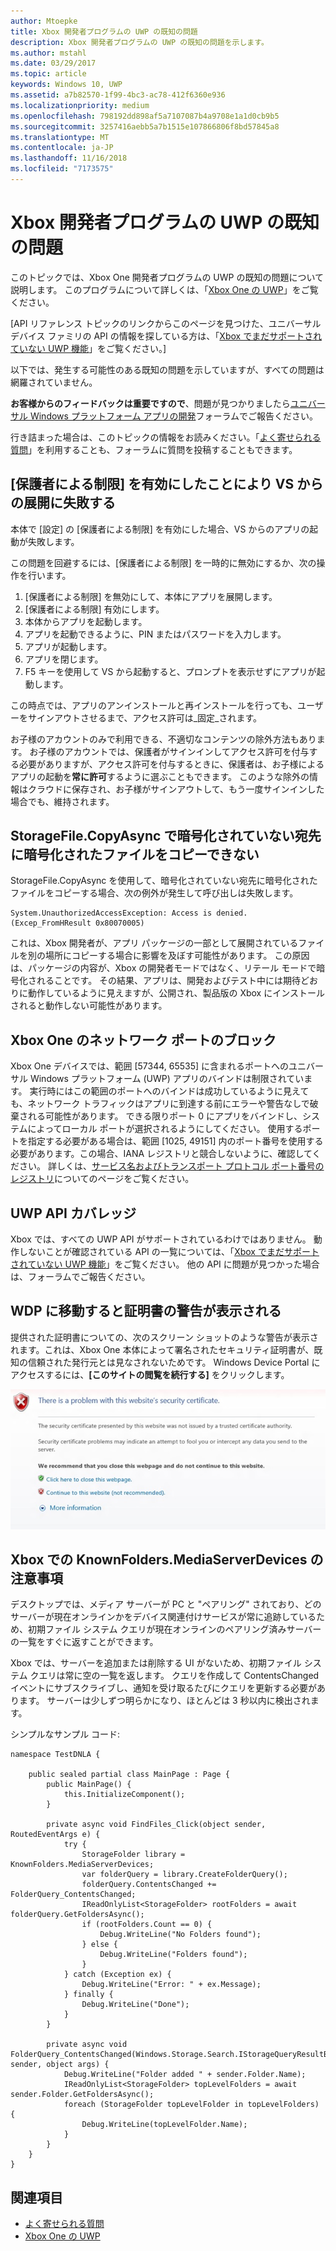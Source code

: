 ```yaml
---
author: Mtoepke
title: Xbox 開発者プログラムの UWP の既知の問題
description: Xbox 開発者プログラムの UWP の既知の問題を示します。
ms.author: mstahl
ms.date: 03/29/2017
ms.topic: article
keywords: Windows 10, UWP
ms.assetid: a7b82570-1f99-4bc3-ac78-412f6360e936
ms.localizationpriority: medium
ms.openlocfilehash: 798192dd898af5a7107087b4a9708e1a1d0cb9b5
ms.sourcegitcommit: 3257416aebb5a7b1515e107866806f8bd57845a8
ms.translationtype: MT
ms.contentlocale: ja-JP
ms.lasthandoff: 11/16/2018
ms.locfileid: "7173575"
---
```

# <a name="known-issues-with-uwp-on-xbox-developer-program"></a>Xbox 開発者プログラムの UWP の既知の問題

このトピックでは、Xbox One 開発者プログラムの UWP の既知の問題について説明します。 このプログラムについて詳しくは、「[Xbox One の UWP](index.md)」をご覧ください。 

\[API リファレンス トピックのリンクからこのページを見つけた、ユニバーサル デバイス ファミリの API の情報を探している方は、「[Xbox でまだサポートされていない UWP 機能](http://go.microsoft.com/fwlink/?LinkID=760755)」をご覧ください。\]

以下では、発生する可能性のある既知の問題を示していますが、すべての問題は網羅されていません。 

**お客様からのフィードバックは重要ですので**、問題が見つかりましたら[ユニバーサル Windows プラットフォーム アプリの開発](https://social.msdn.microsoft.com/forums/windowsapps/home?forum=wpdevelop)フォーラムでご報告ください。 

行き詰まった場合は、このトピックの情報をお読みください。「[よく寄せられる質問](frequently-asked-questions.md)」を利用することも、フォーラムに質問を投稿することもできます。

 
## <a name="deploying-from-vs-fails-with-parental-controls-turned-on"></a>[保護者による制限] を有効にしたことにより VS からの展開に失敗する

本体で [設定] の [保護者による制限] を有効にした場合、VS からのアプリの起動が失敗します。

この問題を回避するには、[保護者による制限] を一時的に無効にするか、次の操作を行います。
1. [保護者による制限] を無効にして、本体にアプリを展開します。
2. [保護者による制限] 有効にします。
3. 本体からアプリを起動します。
4. アプリを起動できるように、PIN またはパスワードを入力します。
5. アプリが起動します。
6. アプリを閉じます。
7. F5 キーを使用して VS から起動すると、プロンプトを表示せずにアプリが起動します。

この時点では、アプリのアンインストールと再インストールを行っても、ユーザーをサインアウトさせるまで、アクセス許可は_固定_されます。
 
お子様のアカウントのみで利用できる、不適切なコンテンツの除外方法もあります。 お子様のアカウントでは、保護者がサインインしてアクセス許可を付与する必要がありますが、アクセス許可を付与するときに、保護者は、お子様によるアプリの起動を**常に許可**するように選ぶこともできます。 このような除外の情報はクラウドに保存され、お子様がサインアウトして、もう一度サインインした場合でも、維持されます。

## <a name="storagefilecopyasync-fails-to-copy-encrypted-files-to-unencrypted-destination"></a>StorageFile.CopyAsync で暗号化されていない宛先に暗号化されたファイルをコピーできない 

StorageFile.CopyAsync を使用して、暗号化されていない宛先に暗号化されたファイルをコピーする場合、次の例外が発生して呼び出しは失敗します。

```
System.UnauthorizedAccessException: Access is denied. (Excep_FromHResult 0x80070005)
```

これは、Xbox 開発者が、アプリ パッケージの一部として展開されているファイルを別の場所にコピーする場合に影響を及ぼす可能性があります。 この原因は、パッケージの内容が、Xbox の開発者モードではなく、リテール モードで暗号化されることです。 その結果、アプリは、開発およびテスト中には期待どおりに動作しているように見えますが、公開され、製品版の Xbox にインストールされると動作しない可能性があります。
 

## <a name="blocked-networking-ports-on-xbox-one"></a>Xbox One のネットワーク ポートのブロック

Xbox One デバイスでは、範囲 [57344, 65535] に含まれるポートへのユニバーサル Windows プラットフォーム (UWP) アプリのバインドは制限されています。 実行時にはこの範囲のポートへのバインドは成功しているように見えても、ネットワーク トラフィックはアプリに到達する前にエラーや警告なしで破棄される可能性があります。 できる限りポート 0 にアプリをバインドし、システムによってローカル ポートが選択されるようにしてください。 使用するポートを指定する必要がある場合は、範囲 [1025, 49151] 内のポート番号を使用する必要があります。この場合、IANA レジストリと競合しないように、確認してください。 詳しくは、[サービス名およびトランスポート プロトコル ポート番号のレジストリ](http://www.iana.org/assignments/service-names-port-numbers/service-names-port-numbers.xhtml)についてのページをご覧ください。

## <a name="uwp-api-coverage"></a>UWP API カバレッジ

Xbox では、すべての UWP API がサポートされているわけではありません。 動作しないことが確認されている API の一覧については、「[Xbox でまだサポートされていない UWP 機能](http://go.microsoft.com/fwlink/p/?LinkId=760755)」をご覧ください。 他の API に問題が見つかった場合は、フォーラムでご報告ください。 


## <a name="navigating-to-wdp-causes-a-certificate-warning"></a>WDP に移動すると証明書の警告が表示される

提供された証明書についての、次のスクリーン ショットのような警告が表示されます。これは、Xbox One 本体によって署名されたセキュリティ証明書が、既知の信頼された発行元とは見なされないためです。 Windows Device Portal にアクセスするには、**[このサイトの閲覧を続行する]** をクリックします。

![Web サイトのセキュリティ証明書の警告](images/security_cert_warning.jpg)


## <a name="knownfoldersmediaserverdevices-caveat-on-xbox"></a>Xbox での KnownFolders.MediaServerDevices の注意事項

デスクトップでは、メディア サーバーが PC と "ペアリング" されており、どのサーバーが現在オンラインかをデバイス関連付けサービスが常に追跡しているため、初期ファイル システム クエリが現在オンラインのペアリング済みサーバーの一覧をすぐに返すことができます。

Xbox では、サーバーを追加または削除する UI がないため、初期ファイル システム クエリは常に空の一覧を返します。 クエリを作成して ContentsChanged イベントにサブスクライブし、通知を受け取るたびにクエリを更新する必要があります。 サーバーは少しずつ明らかになり、ほとんどは 3 秒以内に検出されます。

シンプルなサンプル コード:

```
namespace TestDNLA {

    public sealed partial class MainPage : Page {
        public MainPage() {
            this.InitializeComponent();
        }

        private async void FindFiles_Click(object sender, RoutedEventArgs e) {
            try {
                StorageFolder library = KnownFolders.MediaServerDevices;
                var folderQuery = library.CreateFolderQuery();
                folderQuery.ContentsChanged += FolderQuery_ContentsChanged;
                IReadOnlyList<StorageFolder> rootFolders = await folderQuery.GetFoldersAsync();
                if (rootFolders.Count == 0) {
                    Debug.WriteLine("No Folders found");
                } else {
                    Debug.WriteLine("Folders found");
                }
            } catch (Exception ex) {
                Debug.WriteLine("Error: " + ex.Message);
            } finally {
                Debug.WriteLine("Done");
            }
        }

        private async void FolderQuery_ContentsChanged(Windows.Storage.Search.IStorageQueryResultBase sender, object args) {
            Debug.WriteLine("Folder added " + sender.Folder.Name);
            IReadOnlyList<StorageFolder> topLevelFolders = await sender.Folder.GetFoldersAsync();
            foreach (StorageFolder topLevelFolder in topLevelFolders) {
                Debug.WriteLine(topLevelFolder.Name);
            }
        }
    }
}
```

## <a name="see-also"></a>関連項目
- [よく寄せられる質問](frequently-asked-questions.md)
- [Xbox One の UWP](index.md)
